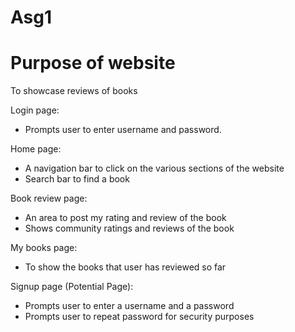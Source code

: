 # Asg1

# Purpose of website
To showcase reviews of books

Login page:
- Prompts user to enter username and password.

Home page:
- A navigation bar to click on the various sections of the website
- Search bar to find a book

Book review page:
- An area to post my rating and review of the book
- Shows community ratings and reviews of the book

My books page:
- To show the books that user has reviewed so far

Signup page (Potential Page):
- Prompts user to enter a username and a password
- Prompts user to repeat password for security purposes

